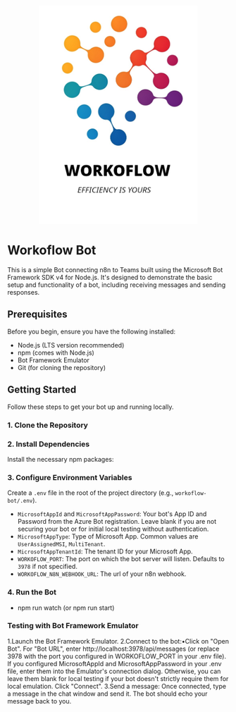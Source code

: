 <p align="center">
  <img src="assets/logo_orig_large.png" alt="Workoflow Bot Logo" width="360px">
</p>

# Workoflow Bot

This is a simple Bot connecting n8n to Teams built using the Microsoft Bot Framework SDK v4 for Node.js. It's designed to demonstrate the basic setup and functionality of a bot, including receiving messages and sending responses.

## Prerequisites

Before you begin, ensure you have the following installed:

*   Node.js (LTS version recommended)
*   npm (comes with Node.js)
*   Bot Framework Emulator
*   Git (for cloning the repository)

## Getting Started

Follow these steps to get your bot up and running locally.

### 1. Clone the Repository

### 2. Install Dependencies

Install the necessary npm packages:


### 3. Configure Environment Variables

Create a `.env` file in the root of the project directory (e.g., `workoflow-bot/.env`).

*   `MicrosoftAppId` and `MicrosoftAppPassword`: Your bot's App ID and Password from the Azure Bot registration. Leave blank if you are not securing your bot or for initial local testing without authentication.
*   `MicrosoftAppType`: Type of Microsoft App. Common values are `UserAssignedMSI`, `MultiTenant`.
*   `MicrosoftAppTenantId`: The tenant ID for your Microsoft App.
*   `WORKOFLOW_PORT`: The port on which the bot server will listen. Defaults to `3978` if not specified.
*   `WORKOFLOW_N8N_WEBHOOK_URL`: The url of your n8n webhook.

### 4. Run the Bot

 - npm run watch (or npm run start)

### Testing with Bot Framework Emulator
1.Launch the Bot Framework Emulator.
2.Connect to the bot:•Click on "Open Bot".
    For "Bot URL", enter http://localhost:3978/api/messages (or replace 3978 with the port you configured in WORKOFLOW_PORT in your .env file).
    If you configured MicrosoftAppId and MicrosoftAppPassword in your .env file, enter them into the Emulator's connection dialog. Otherwise, you can leave them blank for local testing if your bot doesn't strictly require them for local emulation.
    Click "Connect". 
3.Send a message: Once connected, type a message in the chat window and send it. The bot should echo your message back to you.
